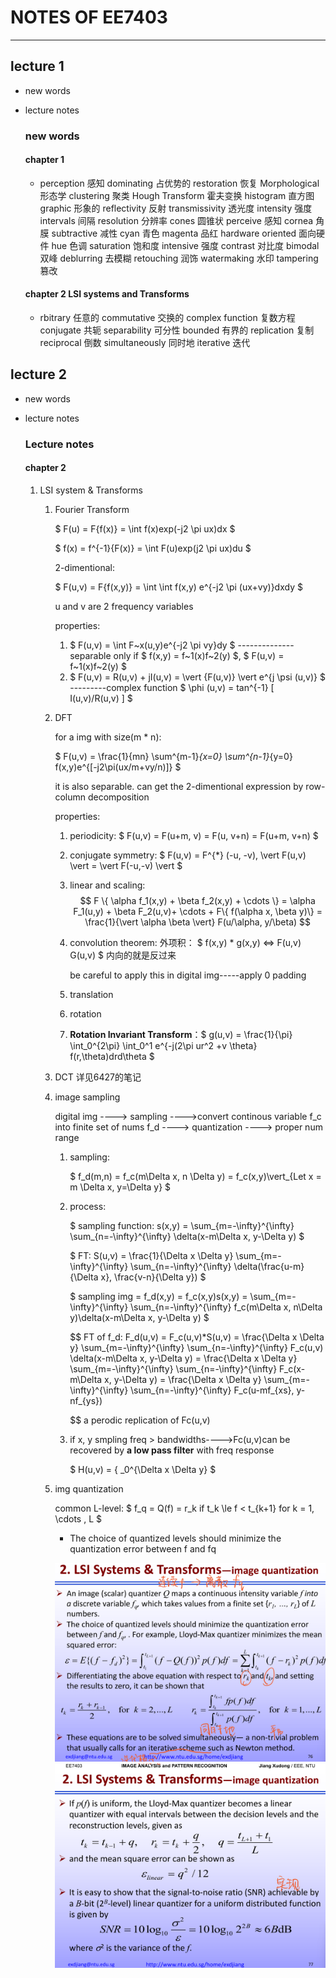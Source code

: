 # NOTES OF EE7403
____

## lecture 1

- new words
- lecture notes

  ### new words
  #### __chapter 1__ 
  - perception 感知 dominating 占优势的 restoration 恢复 Morphological 形态学 clustering 聚类 Hough Transform 霍夫变换 histogram 直方图 graphic 形象的 reflectivity 反射 transmissivity 透光度
  intensity 强度 intervals 间隔 resolution 分辨率 cones 圆锥状 perceive 感知 cornea 角膜 subtractive 减性 cyan 青色 magenta 品红 hardware oriented 面向硬件 hue 色调 saturation 饱和度 intensive 强度 contrast 对比度 bimodal 双峰
  deblurring 去模糊 retouching 润饰 watermaking 水印 tampering 篡改 
  #### __chapter 2 LSI systems and Transforms__
  - rbitrary 任意的 commutative 交换的 complex function 复数方程 conjugate 共轭 separability 可分性 bounded 有界的 replication 复制 reciprocal 倒数 simultaneously 同时地 iterative 迭代  


## lecture 2 

- new words
- lecture notes

  ### Lecture notes
  #### __chapter 2__
   
    1. LSI system & Transforms
        
        1. Fourier Transform
        
            $ F(u) = F{f(x)} = \int f(x)exp(-j2 \pi ux)dx $
            
            
            $ f(x) = f^{-1}{F(x)} = \int F(u)exp(j2 \pi ux)du $ 
            
            2-dimentional:
            
            $ F(u,v) = F{f(x,y)} = \int \int f(x,y) e^{-j2 \pi (ux+vy)}dxdy $
            
            
            u and v are 2 frequency variables
            
            properties: 
            1. $ F(u,v) = \int F~x(u,y)e^{-j2 \pi vy}dy $ --------------separable
                only if $ f(x,y) = f~1(x)f~2(y) $, $ F(u,v) = f~1(x)f~2(y) $
            2. $ F(u,v) = R(u,v) + jI(u,v) = \vert {F(u,v)} \vert e^{j \psi (u,v)} $
                ---------complex function $ \phi (u,v) = tan^{-1} [ I(u,v)/R(u,v) ] $
                
         2. DFT 
             
             for a img with size(m \* n):
             
             $ F(u,v) = \frac{1}{mn} \sum^{m-1}_{x=0} \sum^{n-1}_{y=0} f(x,y)e^{[-j2\pi(ux/m+vy/n)]} $
             
             it is also separable. can get the 2-dimentional expression by row-column decomposition
             
             properties:
             1. periodicity: $ F(u,v) = F(u+m, v) = F(u, v+n) = F(u+m, v+n) $
             2. conjugate symmetry: $ F(u,v) = F^{*} (-u, -v),  \vert F(u,v) \vert = \vert F(-u,-v) \vert $
             3. linear and scaling: $$ F \{ \alpha f_1(x,y) + \beta f_2(x,y) + \cdots \}  =  \alpha F_1(u,y) + \beta F_2(u,v)+ \cdots + F\{ f(\alpha x, \beta y)\}  =   \frac{1}{\vert \alpha \beta \vert} F(u/\alpha, y/\beta) $$
             4. convolution theorem: 外项积： $ f(x,y) * g(x,y) <=> F(u,v) G(u,v) $  内向的就是反过来
                 
                 be careful to apply this in digital img-----apply 0 padding
                 
             5. translation
             6. rotation 
             7. __Rotation Invariant Transform__：$ g(u,v) = \frac{1}{\pi} \int_0^{2\pi} \int_0^1 e^{-j(2\pi ur^2 +v \theta} f(r,\theta)drd\theta $
                    
         3.  DCT 详见6427的笔记
         4. image sampling
             
             digital img ----> sampling ---->convert continous variable f_c into finite set of nums f_d ----> quantization ----> proper num range
             1. sampling: 
             
                $ f_d(m,n) = f_c(m\Delta x, n \Delta y) = f_c(x,y)\vert_{Let x = m \Delta x, y=\Delta y} $
             
             2. process:
                 
                 $ sampling function: s(x,y) = \sum_{m=-\infty}^{\infty} \sum_{n=-\infty}^{\infty} \delta(x-m\Delta x, y-\Delta y) $
             
                 
                 $ FT: S(u,v) = \frac{1}{\Delta x \Delta y} \sum_{m=-\infty}^{\infty} \sum_{n=-\infty}^{\infty} \delta(\frac{u-m}{\Delta x}, \frac{v-n}{\Delta y}) $
               
                   
                 $ sampling img = f_d(x,y) = f_c(x,y)s(x,y) = \sum_{m=-\infty}^{\infty} \sum_{n=-\infty}^{\infty} f_c(m\Delta x, n\Delta y)\delta(x-m\Delta x, y-\Delta y) $
             
                 $$ 
                 FT of f_d: F_d(u,v) = F_c(u,v)*S(u,v) = \frac{\Delta x \Delta y} \sum_{m=-\infty}^{\infty} \sum_{n=-\infty}^{\infty} F_c(u,v) \delta(x-m\Delta x, y-\Delta y)
                                                       = \frac{\Delta x \Delta y} \sum_{m=-\infty}^{\infty} \sum_{n=-\infty}^{\infty} F_c(x-m\Delta x, y-\Delta y)
                                                       = \frac{\Delta x \Delta y} \sum_{m=-\infty}^{\infty} \sum_{n=-\infty}^{\infty} F_c(u-mf_{xs}, y-nf_{ys})
                 
                 $$
                 a perodic replication of Fc(u,v)
              3. if x, y smpling freq > bandwidths---->Fc(u,v)can be recovered by __a low pass filter__ with freq response 
                  
                  $ H(u,v) = \{ _0^{\Delta x \Delta y} $
              
           
       5. img quantization     
       
           common L-level: $ f_q = Q(f) = r_k if t_k \le f < t_{k+1} for k = 1, \cdots , L $
           
           * The choice of quantized levels should minimize the quantization error between f and fq
           
           ![quantization 1](https://github.com/RyanzW0521/notes/blob/main/NTU%20Course%20Notes%20and%20Others/EE7403/IMGS/%E5%B1%8F%E5%B9%95%E6%88%AA%E5%9B%BE%202023-01-18%20165052.png)
           ![quantization 2](https://github.com/RyanzW0521/notes/blob/main/NTU%20Course%20Notes%20and%20Others/EE7403/IMGS/%E5%B1%8F%E5%B9%95%E6%88%AA%E5%9B%BE%202023-01-18%20165106.png)
           
           
           

